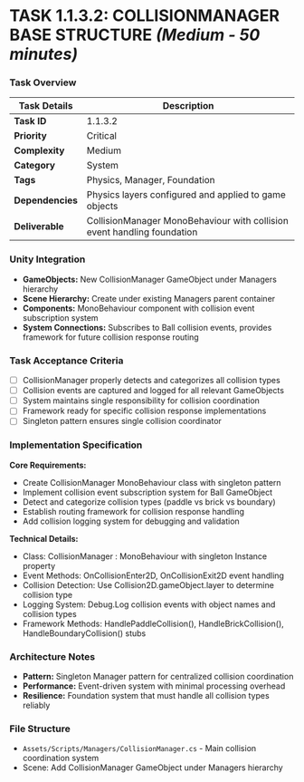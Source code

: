 # **TASK 1.1.3.2: COLLISIONMANAGER BASE STRUCTURE** *(Medium - 50 minutes)*

### **Task Overview**

| Task Details | Description |
| --- | --- |
| **Task ID** | 1.1.3.2 |
| **Priority** | Critical |
| **Complexity** | Medium |
| **Category** | System |
| **Tags** | Physics, Manager, Foundation |
| **Dependencies** | Physics layers configured and applied to game objects |
| **Deliverable** | CollisionManager MonoBehaviour with collision event handling foundation |

### **Unity Integration**

- **GameObjects:** New CollisionManager GameObject under Managers hierarchy
- **Scene Hierarchy:** Create under existing Managers parent container
- **Components:** MonoBehaviour component with collision event subscription system
- **System Connections:** Subscribes to Ball collision events, provides framework for future collision response routing

### **Task Acceptance Criteria**

- [ ] CollisionManager properly detects and categorizes all collision types
- [ ] Collision events are captured and logged for all relevant GameObjects
- [ ] System maintains single responsibility for collision coordination
- [ ] Framework ready for specific collision response implementations
- [ ] Singleton pattern ensures single collision coordinator

### **Implementation Specification**

**Core Requirements:**
- Create CollisionManager MonoBehaviour class with singleton pattern
- Implement collision event subscription system for Ball GameObject
- Detect and categorize collision types (paddle vs brick vs boundary)
- Establish routing framework for collision response handling
- Add collision logging system for debugging and validation

**Technical Details:**
- Class: CollisionManager : MonoBehaviour with singleton Instance property
- Event Methods: OnCollisionEnter2D, OnCollisionExit2D event handling
- Collision Detection: Use Collision2D.gameObject.layer to determine collision type
- Logging System: Debug.Log collision events with object names and collision types
- Framework Methods: HandlePaddleCollision(), HandleBrickCollision(), HandleBoundaryCollision() stubs

### **Architecture Notes**

- **Pattern:** Singleton Manager pattern for centralized collision coordination
- **Performance:** Event-driven system with minimal processing overhead
- **Resilience:** Foundation system that must handle all collision types reliably

### **File Structure**

- `Assets/Scripts/Managers/CollisionManager.cs` - Main collision coordination system
- Scene: Add CollisionManager GameObject under Managers hierarchy